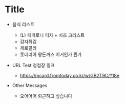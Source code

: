 # Title
 - 음식 리스트
    - (L) 페퍼로니 피자 + 치즈 크러스트
    - 감자튀김
    - 제로콜라
    - 롯데리아 왕돈까스 버거인가 뭔가
 - URL Test 청첩장 링크
    - https://mcard.fromtoday.co.kr/w/GB2T9C/?18e

- Other Messages
    - 으어어어 퇴근하고 싶습니다
